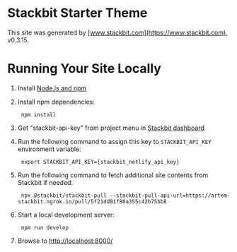 # Stackbit Starter Theme

This site was generated by [www.stackbit.com](https://www.stackbit.com), v0.3.15.

# Running Your Site Locally

1. Install [Node.js and npm](https://nodejs.org/en/)

1. Install npm dependencies:

        npm install

1. Get "stackbit-api-key" from project menu in [Stackbit dashboard](https://app.stackbit.com/dashboard)

1. Run the following command to assign this key to `STACKBIT_API_KEY` environment variable:

        export STACKBIT_API_KEY={stackbit_netlify_api_key}

1. Run the following command to fetch additional site contents from Stackbit if needed:

        npx @stackbit/stackbit-pull --stackbit-pull-api-url=https://artem-stackbit.ngrok.io/pull/5f21dd81f80a355c42b75bb8

1. Start a local development server:

        npm run develop

1. Browse to [http://localhost:8000/](http://localhost:8000/)
